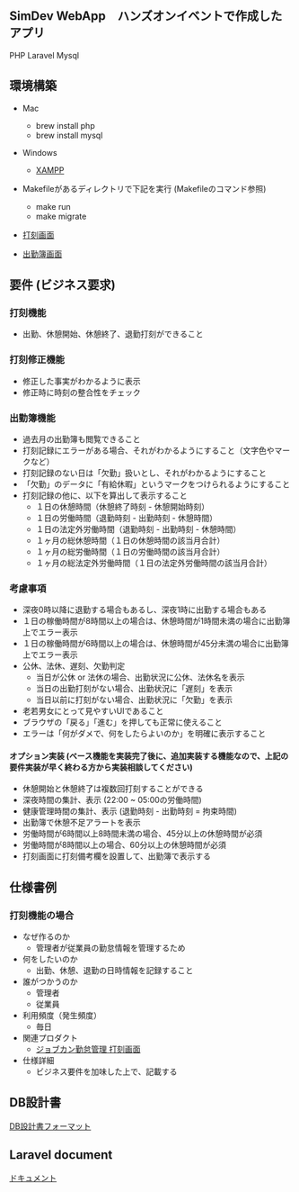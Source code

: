 ## SimDev WebApp　ハンズオンイベントで作成したアプリ

PHP
Laravel
Mysql


## 環境構築
- Mac
    - brew install php
    - brew install mysql
- Windows
    - [XAMPP](https://uchy.me/blog/20231020/)

- Makefileがあるディレクトリで下記を実行 (Makefileのコマンド参照)
    - make run
    - make migrate

- [打刻画面](http://127.0.0.1:8000/stamp)
- [出勤簿画面](http://127.0.0.1:8000/attendance)

## 要件 (ビジネス要求)
### 打刻機能
- 出勤、休憩開始、休憩終了、退勤打刻ができること

### 打刻修正機能
- 修正した事実がわかるように表示
- 修正時に時刻の整合性をチェック

### 出勤簿機能
- 過去月の出勤簿も閲覧できること
- 打刻記録にエラーがある場合、それがわかるようにすること（文字色やマークなど）
- 打刻記録のない日は「欠勤」扱いとし、それがわかるようにすること
- 「欠勤」のデータに「有給休暇」というマークをつけられるようにすること
- 打刻記録の他に、以下を算出して表示すること
    - １日の休憩時間（休憩終了時刻 - 休憩開始時刻）
    - １日の労働時間（退勤時刻 - 出勤時刻 - 休憩時間）
    - １日の法定外労働時間（退勤時刻 - 出勤時刻 - 休憩時間）
    - １ヶ月の総休憩時間（１日の休憩時間の該当月合計）
    - １ヶ月の総労働時間（１日の労働時間の該当月合計）
    - １ヶ月の総法定外労働時間（１日の法定外労働時間の該当月合計）

### 考慮事項
- 深夜0時以降に退勤する場合もあるし、深夜1時に出勤する場合もある
- １日の稼働時間が8時間以上の場合は、休憩時間が1時間未満の場合に出勤簿上でエラー表示
- １日の稼働時間が6時間以上の場合は、休憩時間が45分未満の場合に出勤簿上でエラー表示
- 公休、法休、遅刻、欠勤判定
    - 当日が公休 or 法休の場合、出勤状況に公休、法休名を表示
    - 当日の出勤打刻がない場合、出勤状況に「遅刻」を表示
    - 当日以前に打刻がない場合、出勤状況に「欠勤」を表示
- 老若男女にとって見やすいUIであること
- ブラウザの「戻る」「進む」を押しても正常に使えること
- エラーは「何がダメで、何をしたらよいのか」を明確に表示すること

#### オプション実装 (ベース機能を実装完了後に、追加実装する機能なので、上記の要件実装が早く終わる方から実装相談してください)
- 休憩開始と休憩終了は複数回打刻することができる
- 深夜時間の集計、表示 (22:00 ~ 05:00の労働時間)
- 健康管理時間の集計、表示 (退勤時刻 - 出勤時刻 = 拘束時間)
- 出勤簿で休憩不足アラートを表示
- 労働時間が6時間以上8時間未満の場合、45分以上の休憩時間が必須
- 労働時間が8時間以上の場合、60分以上の休憩時間が必須
- 打刻画面に打刻備考欄を設置して、出勤簿で表示する


## 仕様書例
### 打刻機能の場合
- なぜ作るのか
    - 管理者が従業員の勤怠情報を管理するため
- 何をしたいのか
    - 出勤、休憩、退勤の日時情報を記録すること
- 誰がつかうのか
    - 管理者
    - 従業員
- 利用頻度（発生頻度）
    - 毎日
- 関連プロダクト
    - [ジョブカン勤怠管理 打刻画面](https://jobcan.zendesk.com/hc/ja/articles/115000103421-%E6%89%93%E5%88%BB%E6%96%B9%E6%B3%95%E4%B8%80%E8%A6%A7)
- 仕様詳細
    - ビジネス要件を加味した上で、記載する


## DB設計書
[DB設計書フォーマット](https://docs.google.com/spreadsheets/d/1B1nc1Ph5z8VrQRPQkvKff_hW7ob1FIU-JzBKjVmkekk/edit?usp=sharing)

<!-- ## チートシート
[本当に困った時だけ見て下さい](https://drive.google.com/file/d/1JYzOUou-Q7kvmN9kOscAO-JXiDU-B1iL/view?usp=sharing) -->


## Laravel document
[ドキュメント](https://readouble.com/laravel/10.x/ja/lifecycle.html)